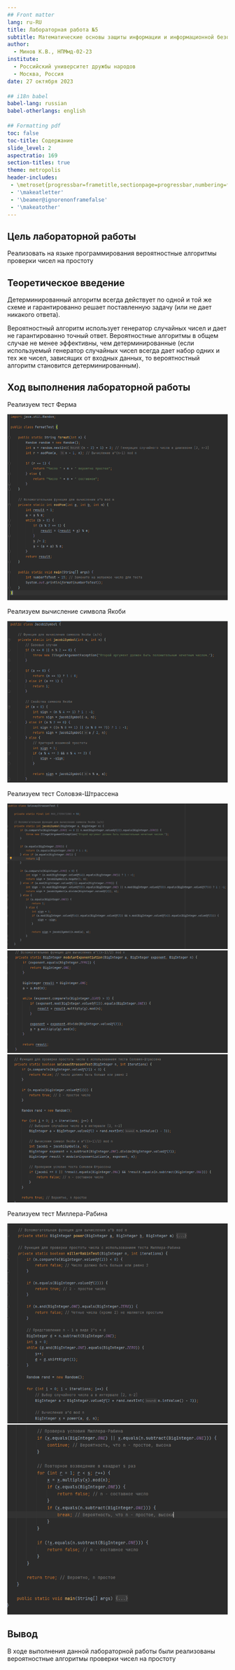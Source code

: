```yaml
---
## Front matter
lang: ru-RU
title: Лабораторная работа №5
subtitle: Математические основы защиты информации и информационной безопасности
author:
  - Минов К.В., НПМмд-02-23
institute:
  - Российский университет дружбы народов
  - Москва, Россия
date: 27 октября 2023

## i18n babel
babel-lang: russian
babel-otherlangs: english

## Formatting pdf
toc: false
toc-title: Содержание
slide_level: 2
aspectratio: 169
section-titles: true
theme: metropolis
header-includes:
 - \metroset{progressbar=frametitle,sectionpage=progressbar,numbering=fraction}
 - '\makeatletter'
 - '\beamer@ignorenonframefalse'
 - '\makeatother'
---
```


## Цель лабораторной работы

Реализовать на языке программирования вероятностные алгоритмы проверки чисел на простоту

## Теоретическое введение

Детерминированный алгоритм всегда действует по одной и той же схеме и гарантированно решает поставленную задачу (или не дает никакого ответа).

Вероятностный алгоритм использует генератор случайных чисел и дает не гарантированно точный ответ. Вероятностные алгоритмы в общем случае не менее эффективны, чем детерминированные (если используемый генератор случайных чисел всегда дает набор одних и тех же чисел, зависящих от входных данных, то вероятностный алгоритм становится детерминированным).

## Ход выполнения лабораторной работы

Реализуем тест Ферма

![ТестФерма](images/ТестФерма.PNG)

Реализуем вычисление символа Якоби

![СимволЯкоби](images/СимволЯкоби.PNG)

Реализуем тест Соловэя-Штрассена

![ТестСоловэя-Штрассена](images/ТестСоловэя-Штрассена(1).PNG)
![ТестСоловэя-Штрассена](images/ТестСоловэя-Штрассена(2).PNG)
![ТестСоловэя-Штрассена](images/ТестСоловэя-Штрассена(3).PNG)

Реализуем тест Миллера-Рабина

![ТестМиллера-Рабина](images/ТестМиллера-Рабина(1).PNG)
![ТестМиллера-Рабина](images/ТестМиллера-Рабина(2).PNG)


## Вывод

В ходе выполнения данной лабораторной работы были реализованы вероятностные алгоритмы проверки чисел на простоту

